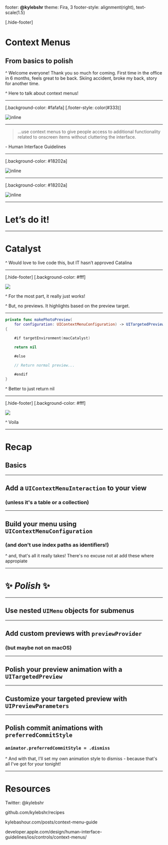 footer: **@kylebshr**
theme: Fira, 3
footer-style: alignment(right), text-scale(1.5)

[.hide-footer]

# Context Menus
## **From basics to polish**

^ Welcome everyone! Thank you so much for coming. First time in the office in 6 months, feels great to be back. Skiing accident, broke my back, story for another time.

^ Here to talk about context menus!

---

[.background-color: #fafafa]
[.footer-style: color(#333)]

![inline](img/example.png)

---

> ...use context menus to give people access to additional functionality related to onscreen items without cluttering the interface.

\- Human Interface Guidelines

---

[.background-color: #18202a]

![inline](img/poll.png)

---

[.background-color: #18202a]

![inline](img/regret.png)

---

# **Let’s do it!**

---

# **Catalyst**

^ Would love to live code this, but IT hasn’t approved Catalina

---

[.hide-footer]
[.background-color: #fff]

![](img/original-pad.png)

^ For the most part, it really just works! 

^ But, no previews. It highlights based on the preview target.

---

```swift
private func makePhotoPreview(
	for configuration: UIContextMenuConfiguration) -> UITargetedPreview? 
{
    
    #if targetEnvironment(macCatalyst)

    return nil

    #else

    // Return normal preview...

    #endif
}
```

^ Better to just return nil

---

[.hide-footer]
[.background-color: #fff]

![](img/improved-pad.png)

^ Voila

---

# **Recap**

## Basics

---

## Add a `UIContextMenuInteraction` to your view 

### (unless it's a table or a collection)

---

## Build your menu using `UIContextMenuConfiguration`

### (and don't use index paths as identifiers!)

^ and, that's all it really takes! There's no excuse not at add these where appropiate

---

# ✨ _**Polish**_ ✨

---

## Use nested `UIMenu` objects for submenus

---

## Add custom previews with `previewProvider`

### (but maybe not on macOS)

---

## Polish your preview animation with a `UITargetedPreview`

---

## Customize your targeted preview with `UIPreviewParameters`

---

## Polish commit animations with `preferredCommitStyle`

### `animator.preferredCommitStyle = .dismiss`

^ And with that, I'll set my own animation style to dismiss - because that's all I've got for your tonight!

---

# Resources

Twitter: @kylebshr

github.com/kylebshr/recipes

kylebashour.com/posts/context-menu-guide

developer.apple.com/design/human-interface-guidelines/ios/controls/context-menus/































